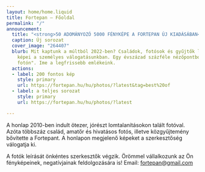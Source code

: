 ```yaml
---
layout: home/home.liquid
title: Fortepan — Főoldal
permalink: "/"
announcement:
  title: "<strong>50 ADOMÁNYOZÓ 5000 FÉNYKÉPE A FORTEPAN ÚJ KIADÁSÁBAN</strong>"
  caption: Új sorozat
  cover_image: "264407"
  blurb: Mit kaptunk a múltból 2022-ben? Családok, fotósok és gyűjtők legfontosabb
    képei a személyes válogatásunkban. Egy évszázad százféle nézőpontból, 5000 "sosemlátott
    fotón". Ime a legfrissebb emlékeink.
  actions:
  - label: 200 fontos kép
    style: primary
    url: https://fortepan.hu/hu/photos/?latest&tag=best%20of
  - label: a teljes sorozat
    style: primary
    url: https://fortepan.hu/hu/photos/?latest

---
```

A honlap 2010-ben indult ötezer, jórészt lomtalanításokon talált fotóval. Azóta többszáz család, amatőr és hivatásos fotós, illetve közgyűjtemény bővítette a Fortepant. A honlapon megjelenő képeket a szerkesztőség válogatja ki.

A fotók leírását önkéntes szerkesztők végzik. Örömmel vállalkozunk az Ön fényképeinek, negatívjainak feldolgozására is! Email: [fortepan@gmail.com](mailto:fortepan@gmail.com)